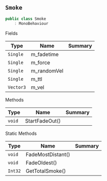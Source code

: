 ## `Smoke`

```csharp
public class Smoke
    : MonoBehaviour

```

Fields

| Type | Name | Summary | 
| --- | --- | --- | 
| `Single` | m_fadetime |  | 
| `Single` | m_force |  | 
| `Single` | m_randomVel |  | 
| `Single` | m_ttl |  | 
| `Vector3` | m_vel |  | 


Methods

| Type | Name | Summary | 
| --- | --- | --- | 
| `void` | StartFadeOut() |  | 


Static Methods

| Type | Name | Summary | 
| --- | --- | --- | 
| `void` | FadeMostDistant() |  | 
| `void` | FadeOldest() |  | 
| `Int32` | GetTotalSmoke() |  | 


